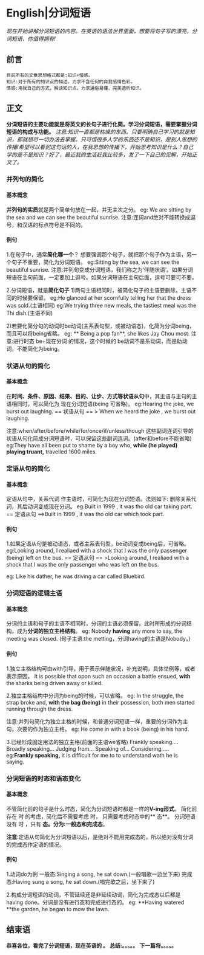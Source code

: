 # English|分词短语
*现在开始讲解分词短语的内容。在英语的语法世界里面，想要将句子写的漂亮，分词短语，你值得拥有!*

## 前言
    目前所有的文章思想格式都是:知识+情感。
    知识:对于所有的知识点的描述。力求不含任何的自我感情色彩。
    情感:用我自己的方式，解读知识点。力求通俗易懂，完美透析知识。

## 正文
**分词短语的主要功能就是将英文的长句子进行化简。学习分词短语，需要掌握分词短语的构成与功能。**
*注意:知识一直都是枯燥的东西。只要明确自己学习的就是知识，那就想尽一切办法去掌握。只可惜很多人学的东西还不是知识，是别人思想的传播!希望可以看到这句话的人，在我思想的传播下，开始思考知识是什么？自己学的是不是知识？好了，最近我的生活赶我比较多，发了一下自己的见解，开始正文了。*

### 并列句的简化
#### 基本概念
**并列句的实质**就是两个简单句放在一起，并无主次之分。
eg: We are sitting by the sea and we can see the beautiful sunrise.
注意:连词and绝对不能转换成逗号，和汉语的标点符号是不同的。

#### 例句
1.在句子中，通常**简化哪一个**？
想要强调那个句子，就把那个句子作为主语，另一个句子不重要，简化为分词短语。
eg:Sitting by the sea, we can see the beautiful sunrise.
注意:并列句变成分词短语，我们称之为‘伴随状语’。如果分词短语在主句前面，一定要加上逗号。如果分词短语在主句后面，逗号可要可不要。

2.分词短语，就是**简化句子**
1)两句主语相同时，被简化句子的主语要删除。主语不同的时候要保留。
eg:He glanced at her scornfully telling her that the dress was sold.(主语相同)
eg:We trying three new meals, the tastiest meal was the Thi dish.(主语不同)

2)若要化简分句的动词时be动词(主系表句型，或被动语态)，化简为分词being，而且可以将being省略。
eg: ** Being a pop fan**, she likes Jay Chou most.
注意:进行时态 be+现在分词 的情况，这个时候的 be动词不是系动词，而是助动词，不能简化为being。


### 状语从句的简化
#### 基本概念
在**时间、条件、原因、结果、目的、让步、方式等状语从句**中，其主语与主句的主语相同时，可以简化为 现在分词短语(being 可省略)。
eg:Hearing the joke, we burst out laughing.
== 状语从句 == > When we heard the joke , we burst out laughing.

注意:when/after/before/while/for/once/if/unless/though 这些副词连词引导的状语从句化简成分词短语时，可以保留这些副词连词。(after和before不能省略)
eg:They have all been put to shame by a boy who, **while (he played) playing truant,** travelled 1600 miles.




### 定语从句的简化
#### 基本概念
定语从句中，关系代词 作主语时，可简化为现在分词短语。法则如下: 删除关系代词，其后动词变成现在分词。
eg:Built in 1999 , it was tho old car taking part.
== 定语从句 ==>Built in 1999 , it was tho old car which took part.

#### 例句
1.如果定语从句是被动语态，或者主系表句型，be动词变成being后，可省略。
eg:Looking around, I realiaed with a shock that I was the only passenger (being) left on the bus.
== 定语从句 == >Looking around, I realiaed with a shock that I was the only passenger who was left on the bus.

eg: Like his dather, he was driving a car called Bluebird.



### 分词短语的逻辑主语
#### 基本概念
分词的主语和句子的主语不相同时，分词的主语必须保留。此时所形成的分词结构，成为**分词的独立主格结构**。
eg: Nobody **having** any more to say, the meeting was closed.
(句子主语:the metting，分词having的主语是Nobody。)


#### 例句
1.独立主格结构可由with引导，用于表示伴随状况，补充说明，具体举例等，或者表示原因。
It is possible that opon such an occasion a battle ensued, **with** the sharks being driven away or killed.

2.独立主格结构中分词为being的时候，可以省略。
eg: In the struggle, the strap broke and, **with the bag (being)** in their possession, both men started running through the dress.

注意:并列句简化为独立主格的时候，和普通分词短语一样，重要的分词作为主句，次要的作为独立主格。
eg: He come in with a book (being) in his hand.

3.已经形成固定用法的独立主格(前面的主语we省略)
Frankly speaking....
Broadly speaking...
Judging from...
Speaking of...
Considering.....
eg:**Frankly speaking,** it is difficult for me to to understand wath he is saying.



### 分词短语的时态和语态变化
#### 基本概念
不管简化前的句子是什么时态，简化为分词短语时都是一样的**V-ing形式**。
简化前存在 时 的考虑，简化后不需要考虑 时， 只需要考虑时态中的** 态**。
分词短语没有 时 ，只有 **态。分为:一般态和完成态**。

**注意**:定语从句简化为分词短语以后，是绝对不能用完成态的，所以绝对没有分词的完成态作定语的情况。

#### 例句
1.动词do为例
一般态:Singing a  song, he sat down.(一般唱歌一边坐下来)
完成态:Having sung a song,  he sat down.(唱完歌之后，坐下来了)

2.构成分词短语的动词，不管延续还是非延续动词，简化为完成态以后都是 having done。分词是没有进行态和完成进行态的。
eg: **Having watered **the garden, he began to mow the lawn.




## 结束语
 **恭喜各位，看完了分词短语，现在英语的 。**
**总结:。。。。。**
**下一篇将。。。。。**








